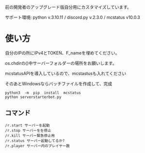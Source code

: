 前の開発者のアップグレード版自分用にカスタマイズしています。

サポート環境: python v.3.10.11 / discord.py v.2.3.0 / mcstatus v10.0.3

# 使い方

自分のIPの所にIPv4とTOKEN、F_nameを埋めてください。

os.chdirの()中サーバーフォルダーの場所をお願いします。

mcstatusAPIを導入しているので、mcstastusも入れてください

そのあとWindowsならバッチファイルを作成して、完成

```
python3  -m  pip  install  mcstatus
python serverstarterbot.py
```

## コマンド

```
/r.start サーバーを起動
/r.stop サーバーをを停止
/r.kill サーバー緊急停止用
/r.status サーバー起動してるか?
/r.player サーバー内のプレイヤー数
```
